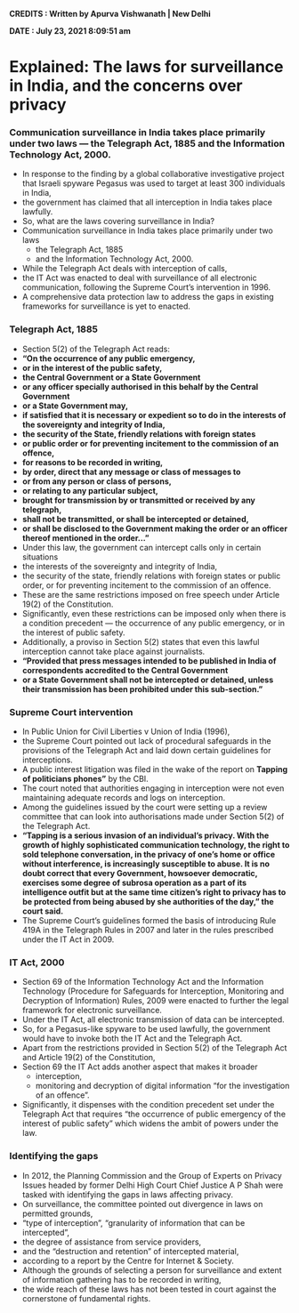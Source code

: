 **CREDITS : Written by Apurva Vishwanath | New Delhi**

**DATE : July 23, 2021 8:09:51 am**

# Explained: The laws for surveillance in India, and the concerns over privacy


### Communication surveillance in India takes place primarily under two laws — the Telegraph Act, 1885 and the Information Technology Act, 2000.
- In response to the finding by a global collaborative investigative project that Israeli spyware Pegasus was used to target at least 300 individuals in India,
- the government has claimed that all interception in India takes place lawfully.
- So, what are the laws covering surveillance in India?
- Communication surveillance in India takes place primarily under two laws
  - the Telegraph Act, 1885
  - and the Information Technology Act, 2000.
- While the Telegraph Act deals with interception of calls,
- the IT Act was enacted to deal with surveillance of all electronic communication, following the Supreme Court’s intervention in 1996.
- A comprehensive data protection law to address the gaps in existing frameworks for surveillance is yet to enacted.


### Telegraph Act, 1885
- Section 5(2) of the Telegraph Act reads:
- **“On the occurrence of any public emergency,**
- **or in the interest of the public safety,**
- **the Central Government or a State Government**
- **or any officer specially authorised in this behalf by the Central Government**
- **or a State Government may,**
- **if satisfied that it is necessary or expedient so to do in the interests of the sovereignty and integrity of India,**
- **the security of the State, friendly relations with foreign states**
- **or public order or for preventing incitement to the commission of an offence,**
- **for reasons to be recorded in writing,**
- **by order, direct that any message or class of messages to**
- **or from any person or class of persons,**
- **or relating to any particular subject,**
- **brought for transmission by or transmitted or received by any telegraph,**
- **shall not be transmitted, or shall be intercepted or detained,**
- **or shall be disclosed to the Government making the order or an officer thereof mentioned in the order…”**
- Under this law, the government can intercept calls only in certain situations
- the interests of the sovereignty and integrity of India,
- the security of the state, friendly relations with foreign states or public order, or for preventing incitement to the commission of an offence.
- These are the same restrictions imposed on free speech under Article 19(2) of the Constitution.
- Significantly, even these restrictions can be imposed only when there is a condition precedent — the occurrence of any public emergency, or in the interest of public safety.
- Additionally, a proviso in Section 5(2) states that even this lawful interception cannot take place against journalists.
- **“Provided that press messages intended to be published in India of correspondents accredited to the Central Government**
- **or a State Government shall not be intercepted or detained, unless their transmission has been prohibited under this sub-section.”**

### Supreme Court intervention
- In Public Union for Civil Liberties v Union of India (1996),
- the Supreme Court pointed out lack of procedural safeguards in the provisions of the Telegraph Act and laid down certain guidelines for interceptions.
- A public interest litigation was filed in the wake of the report on **Tapping of politicians phones”** by the CBI.
- The court noted that authorities engaging in interception were not even maintaining adequate records and logs on interception.
- Among the guidelines issued by the court were setting up a review committee that can look into authorisations made under Section 5(2) of the Telegraph Act.
- **“Tapping is a serious invasion of an individual’s privacy. With the growth of highly sophisticated communication technology, the right to sold telephone conversation, in the privacy of one’s home or office without interference, is increasingly susceptible to abuse. It is no doubt correct that every Government, howsoever democratic, exercises some degree of subrosa operation as a part of its intelligence outfit but at the same time citizen’s right to privacy has to be protected from being abused by she authorities of the day,” the court said.**
- The Supreme Court’s guidelines formed the basis of introducing Rule 419A in the Telegraph Rules in 2007 and later in the rules prescribed under the IT Act in 2009.

### IT Act, 2000
- Section 69 of the Information Technology Act and the Information Technology (Procedure for Safeguards for Interception, Monitoring and Decryption of Information) Rules, 2009 were enacted to further the legal framework for electronic surveillance.
- Under the IT Act, all electronic transmission of data can be intercepted.
- So, for a Pegasus-like spyware to be used lawfully, the government would have to invoke both the IT Act and the Telegraph Act.
- Apart from the restrictions provided in Section 5(2) of the Telegraph Act and Article 19(2) of the Constitution,
- Section 69 the IT Act adds another aspect that makes it broader
  - interception,
  - monitoring and decryption of digital information “for the investigation of an offence”.
- Significantly, it dispenses with the condition precedent set under the Telegraph Act that requires “the occurrence of public emergency of the interest of public safety” which widens the ambit of powers under the law.


### Identifying the gaps
- In 2012, the Planning Commission and the Group of Experts on Privacy Issues headed by former Delhi High Court Chief Justice A P Shah were tasked with identifying the gaps in laws affecting privacy.
- On surveillance, the committee pointed out divergence in laws on permitted grounds,
- “type of interception”, “granularity of information that can be intercepted”,
- the degree of assistance from service providers,
- and the “destruction and retention” of intercepted material,
- according to a report by the Centre for Internet & Society.
- Although the grounds of selecting a person for surveillance and extent of information gathering has to be recorded in writing,
- the wide reach of these laws has not been tested in court against the cornerstone of fundamental rights.
